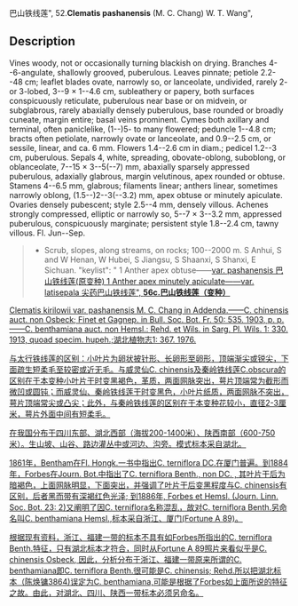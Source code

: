 巴山铁线莲",
52.**Clematis pashanensis** (M. C. Chang) W. T. Wang",

## Description
Vines woody, not or occasionally turning blackish on drying. Branches 4--6-angulate, shallowly grooved, puberulous. Leaves pinnate; petiole 2.2--48 cm; leaflet blades ovate, narrowly so, or lanceolate, undivided, rarely 2- or 3-lobed, 3--9 × 1--4.6 cm, subleathery or papery, both surfaces conspicuously reticulate, puberulous near base or on midvein, or subglabrous, rarely abaxially densely puberulous, base rounded or broadly cuneate, margin entire; basal veins prominent. Cymes both axillary and terminal, often paniclelike, (1--)5- to many flowered; peduncle 1--4.8 cm; bracts often petiolate, narrowly ovate or lanceolate, and 0.9--2.5 cm, or sessile, linear, and ca. 6 mm. Flowers 1.4--2.6 cm in diam.; pedicel 1.2--3 cm, puberulous. Sepals 4, white, spreading, obovate-oblong, suboblong, or oblanceolate, 7--15 × 3--5(--7) mm, abaxially sparsely appressed puberulous, adaxially glabrous, margin velutinous, apex rounded or obtuse. Stamens 4--6.5 mm, glabrous; filaments linear; anthers linear, sometimes narrowly oblong, (1.5--)2--3(--3.2) mm, apex obtuse or minutely apiculate. Ovaries densely pubescent; style 2.5--4 mm, densely villous. Achenes strongly compressed, elliptic or narrowly so, 5--7 × 3--3.2 mm, appressed puberulous, conspicuously marginate; persistent style 1.8--2.4 cm, tawny villous. Fl. Jun--Sep.

> * Scrub, slopes, along streams, on rocks; 100--2000 m. S Anhui, S and W Henan, W Hubei, S Jiangsu, S Shaanxi, S Shanxi, E Sichuan.
  "keylist": "
1 Anther apex obtuse——<a href='/info/Clematis pashanensis var. pashanensis?t=foc'>var. pashanensis 巴山铁线莲(原变种)
1 Anther apex minutely apiculate——<a href='/info/Clematis pashanensis var. latisepala?t=foc'>var. latisepala 尖药巴山铁线莲",
**56c.巴山铁线莲（变种）**

Clematis kirilowii var. pashanensis M. C. Chang in Addenda.——C. chinensis auct. non Osbeck; Finet et Gagnep. in Bull. Soc. Bot. Fr. 50: 535. 1903, p. p.——C. benthamiana auct. non Hemsl.: Rehd. et Wils. in Sarg. Pl. Wils. 1: 330. 1913, quoad specim. hupeh.;湖北植物志1: 367. 1976.

与太行铁线莲的区别：小叶片为卵状披针形、长卵形至卵形，顶端渐尖或锐尖，下面疏生短柔毛至较密或近无毛。与威灵仙C. chinensis及秦岭铁线莲C.obscura的区别在于本变种小叶片干时变黑褐色，革质，两面网脉突出，萼片顶端常为截形而微凹或圆钝；而威灵仙、秦岭铁线莲干时变黑色，小叶片纸质，两面网脉不突出，萼片顶端常尖或凸尖；此外，与秦岭铁线莲的区别在于本变种花较小，直径2-3厘米，萼片外面中间有短柔毛。

在我国分布于四川东部、湖北西部（海拔200-1400米）、陕西南部（600-750米）。生山坡、山谷、路边灌丛中或河边、沟旁。模式标本采自湖北。

1861年，Bentham在Fl. Hongk.一书中指出C. terniflora DC.在厦门普遍。到1884年，Forbes在Journ. Bot.中指出了C. terniflora Benth., non DC. , 其叶片干后为暗褐色，上面网脉明显，下面突出，并强调了叶片干后变黑程度与C. chinensis有区别，后者黑而带有深褐红色光泽; 到1886年, Forbes et Hemsl. (Journ. Linn. Soc. Bot. 23: 2)又阐明了因C. terniflora名称混乱，故对C. terniflora Benth.另命名叫C. benthamiana Hemsl.,标本采自浙江、厦门(Fortune A 89)。

根据现有资料，浙江、福建一带的标本不具有如Forbes所指出的C. terniflora Benth.特征，只有湖北标本才符合，同时从Fortune A 89照片来看似乎是C. chinensis Osbeck, 因此，分析分布于浙江、福建一带原来所谓的C. benthamiana即C. terniflora Benth.很可能是C. chinensis; Rehd.所以把湖北标本（陈焕镛3864)误定为C. benthamiana,可能是根据了Forbes如上面所说的特征之故。由此，对湖北、四川、陕西一带标本必须另命名。
